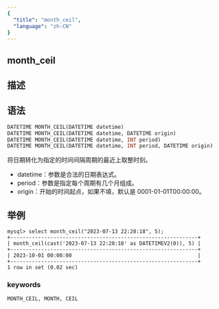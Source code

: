 ```yaml
---
{
  "title": "month_ceil",
  "language": "zh-CN"
}
---
```


<!-- 
Licensed to the Apache Software Foundation (ASF) under one
or more contributor license agreements.  See the NOTICE file
distributed with this work for additional information
regarding copyright ownership.  The ASF licenses this file
to you under the Apache License, Version 2.0 (the
"License"); you may not use this file except in compliance
with the License.  You may obtain a copy of the License at

  http://www.apache.org/licenses/LICENSE-2.0

Unless required by applicable law or agreed to in writing,
software distributed under the License is distributed on an
"AS IS" BASIS, WITHOUT WARRANTIES OR CONDITIONS OF ANY
KIND, either express or implied.  See the License for the
specific language governing permissions and limitations
under the License.
-->

## month_ceil
## 描述
## 语法

```sql
DATETIME MONTH_CEIL(DATETIME datetime)
DATETIME MONTH_CEIL(DATETIME datetime, DATETIME origin)
DATETIME MONTH_CEIL(DATETIME datetime, INT period)
DATETIME MONTH_CEIL(DATETIME datetime, INT period, DATETIME origin)
```

将日期转化为指定的时间间隔周期的最近上取整时刻。

- datetime：参数是合法的日期表达式。
- period：参数是指定每个周期有几个月组成。
- origin：开始的时间起点，如果不填，默认是 0001-01-01T00:00:00。

## 举例

```
mysql> select month_ceil("2023-07-13 22:28:18", 5);
+-------------------------------------------------------------+
| month_ceil(cast('2023-07-13 22:28:18' as DATETIMEV2(0)), 5) |
+-------------------------------------------------------------+
| 2023-10-01 00:00:00                                         |
+-------------------------------------------------------------+
1 row in set (0.02 sec)
```

### keywords

    MONTH_CEIL, MONTH, CEIL
